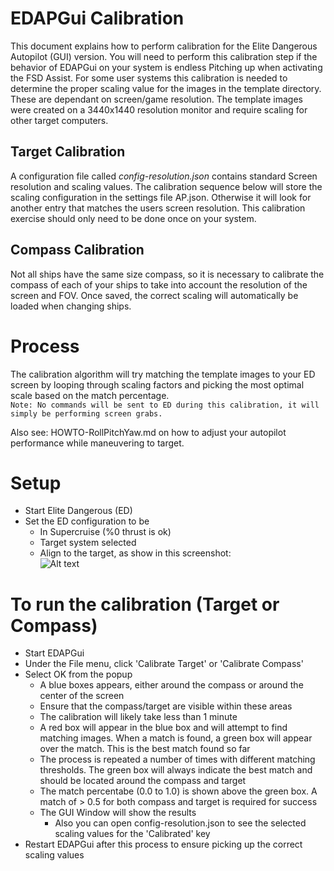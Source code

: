 # EDAPGui Calibration
This document explains how to perform calibration for the Elite Dangerous Autopilot (GUI) version.  You will need to perform this calibration step if the behavior of EDAPGui on your system is endless Pitching up when activating the FSD Assist.  For some user systems this calibration is needed to determine the proper scaling value for the images in the template directory.  These are dependant on screen/game resolution.   The template images were created on a 3440x1440 resolution monitor and require scaling for other target computers.

## Target Calibration
A configuration file called _config-resolution.json_ contains standard Screen resolution and scaling values. The calibration sequence below will store the scaling configuration in the settings file AP.json. Otherwise it will look for another entry that matches the users screen resolution. This calibration exercise should only need to be done once on your system.  

## Compass Calibration
Not all ships have the same size compass, so it is necessary to calibrate the compass of each of your ships to take into account the resolution of the screen and FOV. Once saved, the correct scaling will automatically be loaded when changing ships.

# Process
The calibration algorithm will try matching the template images to your ED screen by looping through scaling factors and 
picking the most optimal scale based on the match percentage.<br>
``` Note: No commands will be sent to ED during this calibration, it will simply be performing screen grabs. ```

Also see:  HOWTO-RollPitchYaw.md on how to adjust your autopilot performance while maneuvering to target.

# Setup
* Start Elite Dangerous (ED)
* Set the ED configuration to be
    * In Supercruise (%0 thrust is ok)
    * Target system selected
    * Align to the target, as show in this screenshot:<br>
![Alt text](../screen/screen-cap-calibrate.png?raw=true "Calibrate ED Config")  

# To run the calibration (Target or Compass)
* Start EDAPGui
* Under the File menu, click 'Calibrate Target' or 'Calibrate Compass'
* Select OK from the popup
  * A blue boxes appears, either around the compass or around the center of the screen
  * Ensure that the compass/target are visible within these areas
  * The calibration will likely take less than 1 minute
  * A red box will appear in the blue box and will attempt to find matching images. When a match is found, a green box will appear over the match. This is the best match found so far
  * The process is repeated a number of times with different matching thresholds. The green box will always indicate the best match and should be located around the compass and target
  * The match percentabe (0.0 to 1.0) is shown above the green box. A match of > 0.5 for both compass and target is required for success
  * The GUI Window will show the results 
    * Also you can open config-resolution.json to see the selected scaling values for the 'Calibrated' key
* Restart EDAPGui after this process to ensure picking up the correct scaling values
